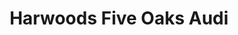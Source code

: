 ---
title: "Harwoods Five Oaks Audi"
url: /billingshurst/harwoods-five-oaks-audi/
shop: Autohaus
---